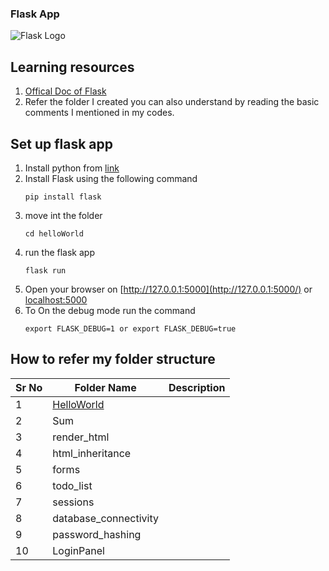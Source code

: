 ### Flask App
![Flask Logo](https://flask.palletsprojects.com/en/1.1.x/_static/flask-icon.png)

## Learning resources
1. [Offical Doc of Flask](https://flask.palletsprojects.com/en/1.1.x/quickstart/)
2. Refer the folder I created you can also understand by reading the basic comments I mentioned in my  codes.

## Set up flask app
1. Install python from [link](https://www.python.org/)
2. Install Flask using the following command
    ```
    pip install flask
    ```
3. move int the folder 
    ``` 
    cd helloWorld
    ```
4.  run the flask app
    ``` 
    flask run
    ```
5. Open your browser on  [http://127.0.0.1:5000](http://127.0.0.1:5000/) or [localhost:5000](localhost:5000)
6. To On the debug mode run the command 
    ```
    export FLASK_DEBUG=1 or export FLASK_DEBUG=true
    ```
## How to refer my folder structure

|Sr No|Folder Name| Description |
|---|---|---|
|1|[HelloWorld](https://github.com/oswalgopal/flaskApp/tree/master/HelloWorld)||
|2|Sum||
|3|render_html||
|4|html_inheritance||
|5|forms||
|6|todo_list||
|7|sessions||
|8|database_connectivity||
|9|password_hashing||
|10|LoginPanel||